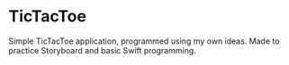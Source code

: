 # TicTacToe
Simple TicTacToe application, programmed using my own ideas.
Made to practice Storyboard and basic Swift programming.
